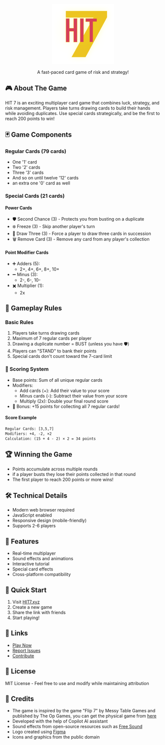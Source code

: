 <div align="center">
  <img src="public/images/hit7-logo.png" alt="HIT 7 Logo" width="200"/>
  <p>A fast-paced card game of risk and strategy!</p>
</div>

## 🎮 About The Game
HIT 7 is an exciting multiplayer card game that combines luck, strategy, and risk management. Players take turns drawing cards to build their hands while avoiding duplicates. Use special cards strategically, and be the first to reach 200 points to win!

## 🃏 Game Components

### Regular Cards (79 cards)
- One '1' card
- Two '2' cards
- Three '3' cards
- And so on until twelve '12' cards
- an extra one '0' card as well

### Special Cards (21 cards)

#### Power Cards
- 🛡️ Second Chance (3) - Protects you from busting on a duplicate
- ❄️ Freeze (3) - Skip another player's turn
- 🎯 Draw Three (3) - Force a player to draw three cards in succession
- 🗑️ Remove Card (3) - Remove any card from any player's collection

#### Point Modifier Cards
- ➕ Adders (5):
  - 2+, 4+, 6+, 8+, 10+
- ➖ Minus (3):
  - 2-, 6-, 10-
- ✖️ Multiplier (1):
  - 2x

## 🎲 Gameplay Rules

### Basic Rules
1. Players take turns drawing cards
2. Maximum of 7 regular cards per player
3. Drawing a duplicate number = BUST (unless you have 🛡️)
4. Players can "STAND" to bank their points
5. Special cards don't count toward the 7-card limit

### 💯 Scoring System
- Base points: Sum of all unique regular cards
- Modifiers:
  - Add cards (+): Add their value to your score
  - Minus cards (-): Subtract their value from your score
  - Multiply (2x): Double your final round score
- 🌟 Bonus: +15 points for collecting all 7 regular cards!

#### Score Example
```
Regular Cards: [3,5,7]
Modifiers: +4, -2, ×2
Calculation: (15 + 4 - 2) × 2 = 34 points
```

## 🏆 Winning the Game
- Points accumulate across multiple rounds
- if a player busts they lose their points collected in that round
- The first player to reach 200 points or more wins!


## 🛠️ Technical Details
- Modern web browser required
- JavaScript enabled
- Responsive design (mobile-friendly)
- Supports 2-6 players

## 🎵 Features
- Real-time multiplayer
- Sound effects and animations
- Interactive tutorial
- Special card effects
- Cross-platform compatibility

## 🚀 Quick Start
1. Visit [HIT7.xyz](https://hit7.xyz)
2. Create a new game
3. Share the link with friends
4. Start playing!

## 🔗 Links
- [Play Now](https://hit7.xyz)
- [Report Issues](https://github.com/JawadAlSaeed/HIT7/issues)
- [Contribute](https://github.com/JawadAlSaeed/HIT7)

## 📜 License
MIT License - Feel free to use and modify while maintaining attribution

## 🙏 Credits
- The game is inspired by the game "Flip 7" by Messy Table Games and published by The Op Games, you can get the physical game from [here](https://theop.games/products/flip-7)
- Developed with the help of Copilot AI assistant
- Sound effects from open-source resources such as [Free Sound](https://freesound.org/)
- Logo created using [Figma](https://www.figma.com/)
- Icons and graphics from the public domain



